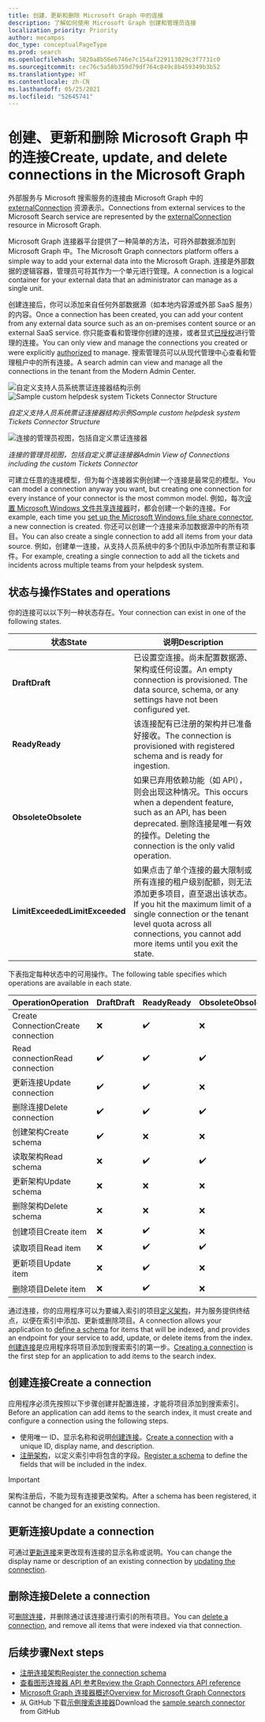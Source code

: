 ```yaml
---
title: 创建、更新和删除 Microsoft Graph 中的连接
description: 了解如何使用 Microsoft Graph 创建和管理员连接
localization_priority: Priority
author: mecampos
doc_type: conceptualPageType
ms.prod: search
ms.openlocfilehash: 5020a8b56e6746e7c154af229113029c3f7731c0
ms.sourcegitcommit: cec76c5a58b359d79df764c849c8b459349b3b52
ms.translationtype: HT
ms.contentlocale: zh-CN
ms.lasthandoff: 05/25/2021
ms.locfileid: "52645741"
---
```

<!---<author of this doc: rsamai>--->

# <a name="create-update-and-delete-connections-in-the-microsoft-graph"></a><span data-ttu-id="837d1-103">创建、更新和删除 Microsoft Graph 中的连接</span><span class="sxs-lookup"><span data-stu-id="837d1-103">Create, update, and delete connections in the Microsoft Graph</span></span>

<span data-ttu-id="837d1-104">外部服务与 Microsoft 搜索服务的连接由 Microsoft Graph 中的 [externalConnection](/graph/api/resources/externalconnection?view=graph-rest-beta&preserve-view=true) 资源表示。</span><span class="sxs-lookup"><span data-stu-id="837d1-104">Connections from external services to the Microsoft Search service are represented by the [externalConnection](/graph/api/resources/externalconnection?view=graph-rest-beta&preserve-view=true) resource in Microsoft Graph.</span></span>

<span data-ttu-id="837d1-105">Microsoft Graph 连接器平台提供了一种简单的方法，可将外部数据添加到 Microsoft Graph 中。</span><span class="sxs-lookup"><span data-stu-id="837d1-105">The Microsoft Graph connectors platform offers a simple way to add your external data into the Microsoft Graph.</span></span> <span data-ttu-id="837d1-106">连接是外部数据的逻辑容器，管理员可将其作为一个单元进行管理。</span><span class="sxs-lookup"><span data-stu-id="837d1-106">A connection is a logical container for your external data that an administrator can manage as a single unit.</span></span>

<span data-ttu-id="837d1-107">创建连接后，你可以添加来自任何外部数据源（如本地内容源或外部 SaaS 服务）的内容。</span><span class="sxs-lookup"><span data-stu-id="837d1-107">Once a connection has been created, you can add your content from any external data source such as an on-premises content source or an external SaaS service.</span></span> <span data-ttu-id="837d1-108">你只能查看和管理你创建的连接，或者显式[已授权](/graph/api/external-post-connections?view=graph-rest-beta&preserve-view=true)进行管理的连接。</span><span class="sxs-lookup"><span data-stu-id="837d1-108">You can only view and manage the connections you created or were explicitly [authorized](/graph/api/external-post-connections?view=graph-rest-beta&preserve-view=true) to manage.</span></span> <span data-ttu-id="837d1-109">搜索管理员可以从现代管理中心查看和管理租户中的所有连接。</span><span class="sxs-lookup"><span data-stu-id="837d1-109">A search admin can view and manage all the connections in the tenant from the Modern Admin Center.</span></span>

<!-- markdownlint-disable MD036 -->
<span data-ttu-id="837d1-110">![自定义支持人员系统票证连接器结构示例](./images/connectors-images/connecting-external-content-manage-connections-connector-structure.png)</span><span class="sxs-lookup"><span data-stu-id="837d1-110">![Sample custom helpdesk system Tickets Connector Structure](./images/connectors-images/connecting-external-content-manage-connections-connector-structure.png)</span></span>

<span data-ttu-id="837d1-111">*自定义支持人员系统票证连接器结构示例*</span><span class="sxs-lookup"><span data-stu-id="837d1-111">*Sample custom helpdesk system Tickets Connector Structure*</span></span>

![连接的管理员视图，包括自定义票证连接器](./images/connectors-images/connecting-external-content-manage-connections-admin-view.svg)

<span data-ttu-id="837d1-113">*连接的管理员视图，包括自定义票证连接器*</span><span class="sxs-lookup"><span data-stu-id="837d1-113">*Admin View of Connections including the custom Tickets Connector*</span></span>

<!-- markdownlint-enable MD036 -->

<span data-ttu-id="837d1-114">可建立任意的连接模型，但为每个连接器实例创建一个连接是最常见的模型。</span><span class="sxs-lookup"><span data-stu-id="837d1-114">You can model a connection anyway you want, but creating one connection for every instance of your connector is the most common model.</span></span> <span data-ttu-id="837d1-115">例如，每次[设置 Microsoft Windows 文件共享连接器](/microsoftsearch/configure-connector)时，都会创建一个新的连接。</span><span class="sxs-lookup"><span data-stu-id="837d1-115">For example, each time you [set up the Microsoft Windows file share connector](/microsoftsearch/configure-connector), a new connection is created.</span></span> <span data-ttu-id="837d1-116">你还可以创建一个连接来添加数据源中的所有项目。</span><span class="sxs-lookup"><span data-stu-id="837d1-116">You can also create a single connection to add all items from your data source.</span></span> <span data-ttu-id="837d1-117">例如，创建单一连接，从支持人员系统中的多个团队中添加所有票证和事件。</span><span class="sxs-lookup"><span data-stu-id="837d1-117">For example, creating a single connection to add all the tickets and incidents across multiple teams from your helpdesk system.</span></span>

## <a name="states-and-operations"></a><span data-ttu-id="837d1-118">状态与操作</span><span class="sxs-lookup"><span data-stu-id="837d1-118">States and operations</span></span>

<span data-ttu-id="837d1-119">你的连接可以以下列一种状态存在。</span><span class="sxs-lookup"><span data-stu-id="837d1-119">Your connection can exist in one of the following states.</span></span>

| <span data-ttu-id="837d1-120">状态</span><span class="sxs-lookup"><span data-stu-id="837d1-120">State</span></span>             | <span data-ttu-id="837d1-121">说明</span><span class="sxs-lookup"><span data-stu-id="837d1-121">Description</span></span>                                                                                                                                               |
|-------------------|-----------------------------------------------------------------------------------------------------------------------------------------------------------|
| <span data-ttu-id="837d1-122">**Draft**</span><span class="sxs-lookup"><span data-stu-id="837d1-122">**Draft**</span></span>         | <span data-ttu-id="837d1-p104">已设置空连接。尚未配置数据源、架构或任何设置。</span><span class="sxs-lookup"><span data-stu-id="837d1-p104">An empty connection is provisioned. The data source, schema, or any settings have not been configured yet.</span></span>                                                |
| <span data-ttu-id="837d1-125">**Ready**</span><span class="sxs-lookup"><span data-stu-id="837d1-125">**Ready**</span></span>         | <span data-ttu-id="837d1-126">该连接配有已注册的架构并已准备好接收。</span><span class="sxs-lookup"><span data-stu-id="837d1-126">The connection is provisioned with registered schema and is ready for ingestion.</span></span>                                                                          |
| <span data-ttu-id="837d1-127">**Obsolete**</span><span class="sxs-lookup"><span data-stu-id="837d1-127">**Obsolete**</span></span>      | <span data-ttu-id="837d1-128">如果已弃用依赖功能（如 API），则会出现这种情况。</span><span class="sxs-lookup"><span data-stu-id="837d1-128">This occurs when a dependent feature, such as an API, has been deprecated.</span></span> <span data-ttu-id="837d1-129">删除连接是唯一有效的操作。</span><span class="sxs-lookup"><span data-stu-id="837d1-129">Deleting the connection is the only valid operation.</span></span>                           |
| <span data-ttu-id="837d1-130">**LimitExceeded**</span><span class="sxs-lookup"><span data-stu-id="837d1-130">**LimitExceeded**</span></span> | <span data-ttu-id="837d1-131">如果点击了单个连接的最大限制或所有连接的租户级别配额，则无法添加更多项目，直至退出该状态。</span><span class="sxs-lookup"><span data-stu-id="837d1-131">If you hit the maximum limit of a single connection or the tenant level quota across all connections, you cannot add more items until you exit the state.</span></span> |

<span data-ttu-id="837d1-132">下表指定每种状态中的可用操作。</span><span class="sxs-lookup"><span data-stu-id="837d1-132">The following table specifies which operations are available in each state.</span></span>

| <span data-ttu-id="837d1-133">Operation</span><span class="sxs-lookup"><span data-stu-id="837d1-133">Operation</span></span>         | <span data-ttu-id="837d1-134">Draft</span><span class="sxs-lookup"><span data-stu-id="837d1-134">Draft</span></span>              | <span data-ttu-id="837d1-135">Ready</span><span class="sxs-lookup"><span data-stu-id="837d1-135">Ready</span></span>              | <span data-ttu-id="837d1-136">Obsolete</span><span class="sxs-lookup"><span data-stu-id="837d1-136">Obsolete</span></span>           | <span data-ttu-id="837d1-137">LimitExceeded</span><span class="sxs-lookup"><span data-stu-id="837d1-137">LimitExceeded</span></span>      |
|-------------------|--------------------|--------------------|--------------------|--------------------|
| <span data-ttu-id="837d1-138">Create Connection</span><span class="sxs-lookup"><span data-stu-id="837d1-138">Create connection</span></span> | :x:                | :heavy_check_mark: | :x:                | :heavy_check_mark: |
| <span data-ttu-id="837d1-143">Read connection</span><span class="sxs-lookup"><span data-stu-id="837d1-143">Read connection</span></span>   | :heavy_check_mark: | :heavy_check_mark: | :heavy_check_mark: | :heavy_check_mark: |
| <span data-ttu-id="837d1-148">更新连接</span><span class="sxs-lookup"><span data-stu-id="837d1-148">Update connection</span></span> | :heavy_check_mark: | :heavy_check_mark: | :x:                | :heavy_check_mark: |
| <span data-ttu-id="837d1-153">删除连接</span><span class="sxs-lookup"><span data-stu-id="837d1-153">Delete connection</span></span> | :heavy_check_mark: | :heavy_check_mark: | :heavy_check_mark: | :heavy_check_mark: |
| <span data-ttu-id="837d1-158">创建架构</span><span class="sxs-lookup"><span data-stu-id="837d1-158">Create schema</span></span>     | :heavy_check_mark: | :x:                | :x:                | :x:                |
| <span data-ttu-id="837d1-163">读取架构</span><span class="sxs-lookup"><span data-stu-id="837d1-163">Read schema</span></span>       | :x:                | :heavy_check_mark: | :heavy_check_mark: | :heavy_check_mark: |
| <span data-ttu-id="837d1-168">更新架构</span><span class="sxs-lookup"><span data-stu-id="837d1-168">Update schema</span></span>     | :x:                | :x:                | :x:                | :x:                |
| <span data-ttu-id="837d1-173">删除架构</span><span class="sxs-lookup"><span data-stu-id="837d1-173">Delete schema</span></span>     | :x:                | :x:                | :x:                | :x:                |
| <span data-ttu-id="837d1-178">创建项目</span><span class="sxs-lookup"><span data-stu-id="837d1-178">Create item</span></span>       | :x:                | :heavy_check_mark: | :x:                | :x:                |
| <span data-ttu-id="837d1-183">读取项目</span><span class="sxs-lookup"><span data-stu-id="837d1-183">Read item</span></span>         | :x:                | :heavy_check_mark: | :heavy_check_mark: | :heavy_check_mark: |
| <span data-ttu-id="837d1-188">更新项目</span><span class="sxs-lookup"><span data-stu-id="837d1-188">Update item</span></span>       | :x:                | :heavy_check_mark: | :x:                | :heavy_check_mark: |
| <span data-ttu-id="837d1-193">删除项目</span><span class="sxs-lookup"><span data-stu-id="837d1-193">Delete item</span></span>       | :x:                | :heavy_check_mark: | :x:                | :heavy_check_mark: |

<span data-ttu-id="837d1-198">通过连接，你的应用程序可以为要编入索引的项目[定义架构](/graph/api/externalconnection-post-schema?view=graph-rest-beta&preserve-view=true)，并为服务提供终结点，以便在索引中添加、更新或删除项目。</span><span class="sxs-lookup"><span data-stu-id="837d1-198">A connection allows your application to [define a schema](/graph/api/externalconnection-post-schema?view=graph-rest-beta&preserve-view=true) for items that will be indexed, and provides an endpoint for your service to add, update, or delete items from the index.</span></span> <span data-ttu-id="837d1-199">[创建连接](#create-a-connection)是应用程序将项目添加到搜索索引的第一步。</span><span class="sxs-lookup"><span data-stu-id="837d1-199">[Creating a connection](#create-a-connection) is the first step for an application to add items to the search index.</span></span>

## <a name="create-a-connection"></a><span data-ttu-id="837d1-200">创建连接</span><span class="sxs-lookup"><span data-stu-id="837d1-200">Create a connection</span></span>

<span data-ttu-id="837d1-201">应用程序必须先按照以下步骤创建并配置连接，才能将项目添加到搜索索引。</span><span class="sxs-lookup"><span data-stu-id="837d1-201">Before an application can add items to the search index, it must create and configure a connection using the following steps.</span></span>

- <span data-ttu-id="837d1-202">使用唯一 ID、显示名称和说明[创建连接](/graph/api/external-post-connections?view=graph-rest-beta&preserve-view=true)。</span><span class="sxs-lookup"><span data-stu-id="837d1-202">[Create a connection](/graph/api/external-post-connections?view=graph-rest-beta&preserve-view=true) with a unique ID, display name, and description.</span></span>
- <span data-ttu-id="837d1-203">[注册架构](/graph/api/externalconnection-post-schema?view=graph-rest-beta&preserve-view=true)，以定义索引中将包含的字段。</span><span class="sxs-lookup"><span data-stu-id="837d1-203">[Register a schema](/graph/api/externalconnection-post-schema?view=graph-rest-beta&preserve-view=true) to define the fields that will be included in the index.</span></span>

> [!IMPORTANT]
> <span data-ttu-id="837d1-204">架构注册后，不能为现有连接更改架构。</span><span class="sxs-lookup"><span data-stu-id="837d1-204">After a schema has been registered, it cannot be changed for an existing connection.</span></span>

## <a name="update-a-connection"></a><span data-ttu-id="837d1-205">更新连接</span><span class="sxs-lookup"><span data-stu-id="837d1-205">Update a connection</span></span>

<span data-ttu-id="837d1-206">可通过[更新连接](/graph/api/externalconnection-update?view=graph-rest-beta&preserve-view=true)来更改现有连接的显示名称或说明。</span><span class="sxs-lookup"><span data-stu-id="837d1-206">You can change the display name or description of an existing connection by [updating the connection](/graph/api/externalconnection-update?view=graph-rest-beta&preserve-view=true).</span></span>

## <a name="delete-a-connection"></a><span data-ttu-id="837d1-207">删除连接</span><span class="sxs-lookup"><span data-stu-id="837d1-207">Delete a connection</span></span>

<span data-ttu-id="837d1-208">可[删除连接](/graph/api/externalconnection-delete?view=graph-rest-beta&preserve-view=true)，并删除通过该连接进行索引的所有项目。</span><span class="sxs-lookup"><span data-stu-id="837d1-208">You can [delete a connection](/graph/api/externalconnection-delete?view=graph-rest-beta&preserve-view=true), and remove all items that were indexed via that connection.</span></span>

## <a name="next-steps"></a><span data-ttu-id="837d1-209">后续步骤</span><span class="sxs-lookup"><span data-stu-id="837d1-209">Next steps</span></span>

- [<span data-ttu-id="837d1-210">注册连接架构</span><span class="sxs-lookup"><span data-stu-id="837d1-210">Register the connection schema</span></span>](./connecting-external-content-manage-schema.md)
- [<span data-ttu-id="837d1-211">查看图形连接器 API 参考</span><span class="sxs-lookup"><span data-stu-id="837d1-211">Review the Graph Connectors API reference</span></span>](/graph/api/resources/indexing-api-overview?view=graph-rest-beta&preserve-view=true)
- [<span data-ttu-id="837d1-212">Microsoft Graph 连接器概述</span><span class="sxs-lookup"><span data-stu-id="837d1-212">Overview for Microsoft Graph Connectors</span></span>](/microsoftsearch/connectors-overview)
- <span data-ttu-id="837d1-213">从 GitHub 下载[示例搜索连接器](https://github.com/microsoftgraph/msgraph-search-connector-sample)</span><span class="sxs-lookup"><span data-stu-id="837d1-213">Download the [sample search connector](https://github.com/microsoftgraph/msgraph-search-connector-sample) from GitHub</span></span>